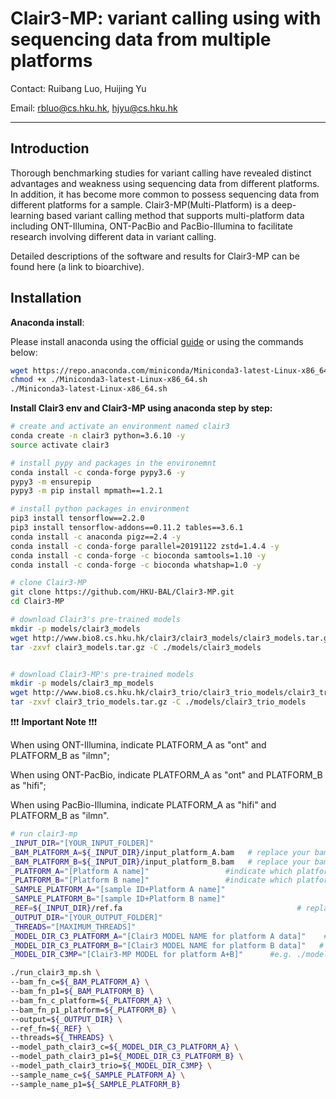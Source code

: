 # Clair3-MP: variant calling using with sequencing data from multiple platforms

Contact: Ruibang Luo, Huijing Yu

Email: rbluo@cs.hku.hk, hjyu@cs.hku.hk

---
## Introduction
Thorough benchmarking studies for variant calling have revealed distinct advantages and weakness using sequencing data from different platforms. In addition, it has become more common to possess sequencing data from different platforms for a sample. Clair3-MP(Multi-Platform) is a deep-learning based variant calling method that supports multi-platform data including ONT-Illumina, ONT-PacBio and PacBio-Illumina to facilitate research involving different data in variant calling. 

Detailed descriptions of the software and results for Clair3-MP can be found here (a link to bioarchive).
## Installation
**Anaconda install**:

Please install anaconda using the official [guide](https://docs.anaconda.com/anaconda/install) or using the commands below:

```bash
wget https://repo.anaconda.com/miniconda/Miniconda3-latest-Linux-x86_64.sh
chmod +x ./Miniconda3-latest-Linux-x86_64.sh
./Miniconda3-latest-Linux-x86_64.sh
```

**Install Clair3 env and Clair3-MP using anaconda step by step:**


```bash
# create and activate an environment named clair3
conda create -n clair3 python=3.6.10 -y
source activate clair3

# install pypy and packages in the environemnt
conda install -c conda-forge pypy3.6 -y
pypy3 -m ensurepip
pypy3 -m pip install mpmath==1.2.1

# install python packages in environment
pip3 install tensorflow==2.2.0
pip3 install tensorflow-addons==0.11.2 tables==3.6.1
conda install -c anaconda pigz==2.4 -y
conda install -c conda-forge parallel=20191122 zstd=1.4.4 -y
conda install -c conda-forge -c bioconda samtools=1.10 -y
conda install -c conda-forge -c bioconda whatshap=1.0 -y

# clone Clair3-MP
git clone https://github.com/HKU-BAL/Clair3-MP.git
cd Clair3-MP

# download Clair3's pre-trained models
mkdir -p models/clair3_models
wget http://www.bio8.cs.hku.hk/clair3/clair3_models/clair3_models.tar.gz
tar -zxvf clair3_models.tar.gz -C ./models/clair3_models


# download Clair3-MP's pre-trained models
mkdir -p models/clair3_mp_models
wget http://www.bio8.cs.hku.hk/clair3_trio/clair3_trio_models/clair3_trio_models.tar.gz
tar -zxvf clair3_trio_models.tar.gz -C ./models/clair3_trio_models
```
:exclamation::exclamation::exclamation: **Important Note** :exclamation::exclamation::exclamation:

When using ONT-Illumina, indicate PLATFORM_A as "ont" and PLATFORM_B as "ilmn";

When using ONT-PacBio, indicate PLATFORM_A as "ont" and PLATFORM_B as "hifi";

When using PacBio-Illumina, indicate PLATFORM_A as "hifi" and PLATFORM_B as "ilmn".
```bash
# run clair3-mp
_INPUT_DIR="[YOUR_INPUT_FOLDER]"                                                        # e.g. ./input
_BAM_PLATFORM_A=${_INPUT_DIR}/input_platform_A.bam   # replace your bam file generated from platform A
_BAM_PLATFORM_B=${_INPUT_DIR}/input_platform_B.bam   # replace your bam file generated from platform B
_PLATFORM_A="[Platform A name]"                 #indicate which platform is used for ${_BAM_PLATFORM_A}
_PLATFORM_B="[Platform B name]"                 #indicate which platform is used for ${_BAM_PLATFORM_B}
_SAMPLE_PLATFORM_A="[sample ID+Platform A name]"                                       # e.g. HG003_ont
_SAMPLE_PLATFORM_B="[sample ID+Platform B name]"                                      # e.g. HG003_ilmn
_REF=${_INPUT_DIR}/ref.fa                                       # replace your reference file name here
_OUTPUT_DIR="[YOUR_OUTPUT_FOLDER]"                                                      # e.g. ./output
_THREADS="[MAXIMUM_THREADS]"                                                                   # e.g. 8
_MODEL_DIR_C3_PLATFORM_A="[Clair3 MODEL NAME for platform A data]"    # e.g. ./models/clair3_models/ont
_MODEL_DIR_C3_PLATFORM_B="[Clair3 MODEL NAME for platform B data]"   # e.g. ./models/clair3_models/ilmn
_MODEL_DIR_C3MP="[Clair3-MP MODEL for platform A+B]"      #e.g. ./models/clair3_mp_models/c3mp_ont_ilmn

./run_clair3_mp.sh \
--bam_fn_c=${_BAM_PLATFORM_A} \
--bam_fn_p1=${_BAM_PLATFORM_B} \
--bam_fn_c_platform=${_PLATFORM_A} \
--bam_fn_p1_platform=${_PLATFORM_B} \
--output=${_OUTPUT_DIR} \
--ref_fn=${_REF} \
--threads=${_THREADS} \
--model_path_clair3_c=${_MODEL_DIR_C3_PLATFORM_A} \
--model_path_clair3_p1=${_MODEL_DIR_C3_PLATFORM_B} \
--model_path_clair3_trio=${_MODEL_DIR_C3MP} \
--sample_name_c=${_SAMPLE_PLATFORM_A} \
--sample_name_p1=${_SAMPLE_PLATFORM_B}
```
